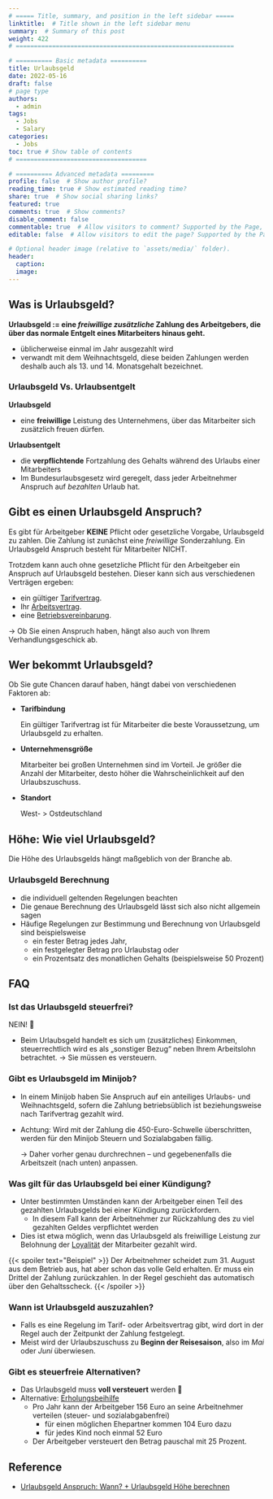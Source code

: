 ```yaml
---
# ===== Title, summary, and position in the left sidebar =====
linktitle:  # Title shown in the left sidebar menu
summary:  # Summary of this post
weight: 422
# ============================================================

# ========== Basic metadata ==========
title: Urlaubsgeld
date: 2022-05-16
draft: false
# page type
authors:
  - admin
tags:
  - Jobs
  - Salary
categories:
  - Jobs
toc: true # Show table of contents
# ====================================

# ========== Advanced metadata =========
profile: false  # Show author profile?
reading_time: true # Show estimated reading time?
share: true  # Show social sharing links?
featured: true
comments: true  # Show comments?
disable_comment: false
commentable: true  # Allow visitors to comment? Supported by the Page, Post, and Book content types.
editable: false  # Allow visitors to edit the page? Supported by the Page, Post, and Book content types.

# Optional header image (relative to `assets/media/` folder).
header:
  caption: 
  image:  
---
```


## Was is Urlaubsgeld?

**Urlaubsgeld := eine *freiwillige* *zusätzliche* Zahlung des Arbeitgebers, die über das normale Entgelt eines Mitarbeiters hinaus geht.**

- üblicherweise einmal im Jahr ausgezahlt wird
- verwandt mit dem Weihnachtsgeld, diese beiden Zahlungen werden deshalb auch als 13. und 14. Monatsgehalt bezeichnet.

### Urlaubsgeld Vs. Urlaubsentgelt

**Urlaubsgeld**

- eine **freiwillige** Leistung des Unternehmens, über das Mitarbeiter sich zusätzlich freuen dürfen.

**Urlaubsentgelt**

- die **verpflichtende** Fortzahlung des Gehalts während des Urlaubs einer Mitarbeiters
- Im Bundesurlaubsgesetz wird geregelt, dass jeder Arbeitnehmer Anspruch auf *bezahlten* Urlaub hat. 

## Gibt es einen Urlaubsgeld Anspruch?

Es gibt für Arbeitgeber **KEINE** Pflicht oder gesetzliche Vorgabe, Urlaubsgeld zu zahlen. Die Zahlung ist zunächst eine *freiwillige* Sonderzahlung. Ein Urlaubsgeld Anspruch besteht für Mitarbeiter NICHT.

Trotzdem kann auch ohne gesetzliche Pflicht für den Arbeitgeber ein Anspruch auf Urlaubsgeld bestehen. Dieser kann sich aus verschiedenen Verträgen ergeben:

- ein gültiger [Tarifvertrag](https://karrierebibel.de/tarifvertrag/).
- Ihr [Arbeitsvertrag](https://karrierebibel.de/arbeitsvertrag/).
- eine [Betriebsvereinbarung](https://karrierebibel.de/betriebsvereinbarung/).

$\rightarrow$ Ob Sie einen Anspruch haben, hängt also auch von Ihrem Verhandlungsgeschick ab.

## Wer bekommt Urlaubsgeld?

Ob Sie gute Chancen darauf haben, hängt dabei von verschiedenen Faktoren ab:

- **Tarifbindung**

  Ein gültiger Tarifvertrag ist für Mitarbeiter die beste Voraussetzung, um Urlaubsgeld zu erhalten.

- **Unternehmensgröße**

  Mitarbeiter bei großen Unternehmen sind im Vorteil. Je größer die Anzahl der Mitarbeiter, desto höher die Wahrscheinlichkeit auf den Urlaubszuschuss.

- **Standort**

  West- > Ostdeutschland

## Höhe: Wie viel Urlaubsgeld?

Die Höhe des Urlaubsgelds hängt maßgeblich von der Branche ab.

### Urlaubsgeld Berechnung

- die individuell geltenden Regelungen beachten
- Die genaue Berechnung des Urlaubsgeld lässt sich also nicht allgemein sagen
- Häufige Regelungen zur Bestimmung und Berechnung von Urlaubsgeld sind beispielsweise 
  - ein fester Betrag jedes Jahr, 
  - ein festgelegter Betrag pro Urlaubstag oder 
  - ein Prozentsatz des monatlichen Gehalts (beispielsweise 50 Prozent)

## FAQ

### Ist das Urlaubsgeld steuerfrei?

NEIN! 🤪

- Beim Urlaubsgeld handelt es sich um (zusätzliches) Einkommen, steuerrechtlich wird es als „sonstiger Bezug“ neben Ihrem Arbeitslohn betrachtet. $\rightarrow$ Sie müssen es versteuern.

### Gibt es Urlaubsgeld im Minijob?

- In einem Minijob haben Sie Anspruch auf ein anteiliges Urlaubs- und Weihnachtsgeld, sofern die Zahlung betriebsüblich ist beziehungsweise nach Tarifvertrag gezahlt wird.

- Achtung: Wird mit der Zahlung die 450-Euro-Schwelle überschritten, werden für den Minijob Steuern und Sozialabgaben fällig. 

  $\rightarrow$ Daher vorher genau durchrechnen – und gegebenenfalls die Arbeitszeit (nach unten) anpassen.

### Was gilt für das Urlaubsgeld bei einer Kündigung?

- Unter bestimmten Umständen kann der Arbeitgeber einen Teil des gezahlten Urlaubsgelds bei einer Kündigung zurückfordern. 
  - In diesem Fall kann der Arbeitnehmer zur Rückzahlung des zu viel gezahlten Geldes verpflichtet werden
- Dies ist etwa möglich, wenn das Urlaubsgeld als freiwillige Leistung zur Belohnung der [Loyalität](https://karrierebibel.de/loyalitaet/) der Mitarbeiter gezahlt wird. 


{{< spoiler text="Beispiel" >}}
Der Arbeitnehmer scheidet zum 31. August aus dem Betrieb aus, hat aber schon das volle Geld erhalten. Er muss ein Drittel der Zahlung zurückzahlen. In der Regel geschieht das automatisch über den Gehaltsscheck.
{{< /spoiler >}}

### Wann ist Urlaubsgeld auszuzahlen?

- Falls es eine Regelung im Tarif- oder Arbeitsvertrag gibt, wird dort in der Regel auch der Zeitpunkt der Zahlung festgelegt. 
- Meist wird der Urlaubszuschuss zu **Beginn der Reisesaison**, also im *Mai* oder *Juni* überwiesen.

### Gibt es steuerfreie Alternativen?

- Das Urlaubsgeld muss **voll versteuert** werden 🤪
- Alternative:  [Erholungsbeihilfe](https://karrierebibel.de/erholungsbeihilfe/)
  - Pro Jahr kann der Arbeitgeber 156 Euro an seine Arbeitnehmer verteilen (steuer- und sozialabgabenfrei)
    - für einen möglichen Ehepartner kommen 104 Euro dazu
    - für jedes Kind noch einmal 52 Euro
  - Der Arbeitgeber versteuert den Betrag pauschal mit 25 Prozent.

## Reference

- [Urlaubsgeld Anspruch: Wann? + Urlaubsgeld Höhe berechnen](https://karrierebibel.de/urlaubsgeld/)